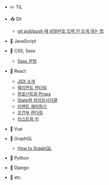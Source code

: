 - :pencil2: TIL

- :outbox_tray: Git
  - [git pull/push 때 비밀번호 입력 안 뜨게 하는 법](/git/credential-caching.md)

- :lemon: JavaScript

- :nail_care: CSS, Sass
  - [Sass 문법](/css-sass/sass-syntax.md)

- :peach: React
  - [JSX 소개](/react/introducing-jsx.md)
  - [엘리먼트 렌더링](/react/rendering-elements.md)
  - [컴포넌트와 Props](/react/components-and-props.md)
  - [State와 라이프사이클](/react/state-and-lifecycle.md)
  - [이벤트 제어하기](/react/handling-events.md)
  - [조건부 렌더링](/react/conditional-rendering.md)
  - [리스트와 키](/react/lists-and-keys.md)

- :green_apple: Vue

- :grapes: GraphQL
  - [How to GraphQL](/graphql/how-to-graphql.md)

- :snake: Python

- :tangerine: Django

- :thought_balloon: etc.
